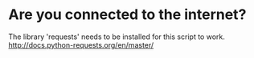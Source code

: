 # Are you connected to the internet?

The library 'requests' needs to be installed for this script to work.  
http://docs.python-requests.org/en/master/